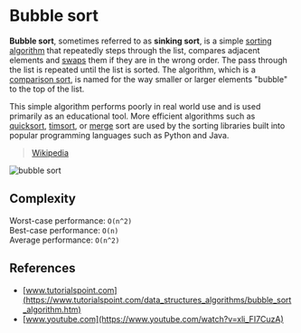 # Bubble sort

**Bubble sort**, sometimes referred to as **sinking sort**, is a simple [sorting algorithm](https://en.wikipedia.org/wiki/Sorting_algorithm) that repeatedly steps through the list, compares adjacent elements and [swaps](<https://en.wikipedia.org/wiki/Swap_(computer_programming)>) them if they are in the wrong order. The pass through the list is repeated until the list is sorted. The algorithm, which is a [comparison sort](https://en.wikipedia.org/wiki/Comparison_sort), is named for the way smaller or larger elements "bubble" to the top of the list.

This simple algorithm performs poorly in real world use and is used primarily as an educational tool. More efficient algorithms such as [quicksort](), [timsort](), or [merge]() sort are used by the sorting libraries built into popular programming languages such as Python and Java.

> [Wikipedia](https://en.wikipedia.org/wiki/Bubble_sort)

![bubble sort](https://upload.wikimedia.org/wikipedia/commons/c/c8/Bubble-sort-example-300px.gif)

## Complexity

Worst-case performance: `O(n^2)`  
Best-case performance: `O(n)`  
Average performance: `O(n^2)`

## References

- [www.tutorialspoint.com](https://www.tutorialspoint.com/data_structures_algorithms/bubble_sort_algorithm.htm)
- [www.youtube.com](https://www.youtube.com/watch?v=xli_FI7CuzA)
